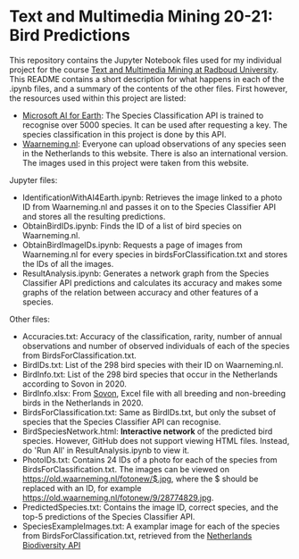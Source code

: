 # Text and Multimedia Mining 20-21: Bird Predictions
This repository contains the Jupyter Notebook files used for my individual project for the course [Text and Multimedia Mining at Radboud University](https://www.ru.nl/courseguides/socsci/courses-osiris/ai/let-rema-lcex06-text-multimedia-mining/).
This README contains a short description for what happens in each of the .ipynb files, and a summary of the contents of the other files.
First however, the resources used within this project are listed:
* [Microsoft AI for Earth](https://www.microsoft.com/en-us/ai/ai-for-earth-tech-resources): The Species Classification API is trained to recognise over 5000 species. It can be used after requesting a key. The species classification in this project is done by this API.
* [Waarneming.nl](https://waarneming.nl/): Everyone can upload observations of any species seen in the Netherlands to this website. There is also an international version. The images used in this project were taken from this website.

Jupyter files:
* IdentificationWithAI4Earth.ipynb: Retrieves the image linked to a photo ID from Waarneming.nl and passes it on to the Species Classifier API and stores all the resulting predictions.
* ObtainBirdIDs.ipynb: Finds the ID of a list of bird species on Waarneming.nl.
* ObtainBirdImageIDs.ipynb: Requests a page of images from Waarneming.nl for every species in birdsForClassification.txt and stores the IDs of all the images.
* ResultAnalysis.ipynb: Generates a network graph from the Species Classifier API predictions and calculates its accuracy and makes some graphs of the relation between accuracy and other features of a species.

Other files:
* Accuracies.txt: Accuracy of the classification, rarity, number of annual observations and number of observed individuals of each of the species from BirdsForClassification.txt.
* BirdIDs.txt: List of the 298 bird species with their ID on Waarneming.nl.
* BirdInfo.txt: List of the 298 bird species that occur in the Netherlands according to Sovon in 2020.
* BirdInfo.xlsx: From [Sovon](https://www.sovon.nl/soorten), Excel file with all breeding and non-breeding birds in the Netherlands in 2020.
* BirdsForClassification.txt: Same as BirdIDs.txt, but only the subset of species that the Species Classifier API can recognise.
* BirdSpeciesNetwork.html: **Interactive network** of the predicted bird species. However, GitHub does not support viewing HTML files. Instead, do 'Run All' in ResultAnalysis.ipynb to view it.
* PhotoIDs.txt: Contains 24 IDs of a photo for each of the species from BirdsForClassification.txt. The images can be viewed on https://old.waarneming.nl/fotonew/$.jpg, where the $ should be replaced with an ID, for example https://old.waarneming.nl/fotonew/9/28774829.jpg.
* PredictedSpecies.txt: Contains the image ID, correct species, and the top-5 predictions of the Species Classifier API.
* SpeciesExampleImages.txt: A examplar image for each of the species from BirdsForClassification.txt, retrieved from the [Netherlands Biodiversity API](https://bioportal.naturalis.nl/api)
